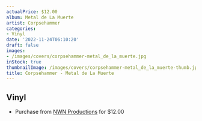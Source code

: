```yaml
---
actualPrice: $12.00
album: Metal de La Muerte
artist: Corpsehammer
categories:
- Vinyl
date: '2022-11-24T06:10:20'
draft: false
images:
- /images/covers/corpsehammer-metal_de_la_muerte.jpg
inStock: true
thumbnailImage: /images/covers/corpsehammer-metal_de_la_muerte-thumb.jpg
title: Corpsehammer - Metal de La Muerte
---
```


## Vinyl
* Purchase from [NWN Productions](http://shop.nwnprod.com/index.php?route=product/product&path=75&product_id=10490&sort=pd.name&order=ASC) for $12.00
